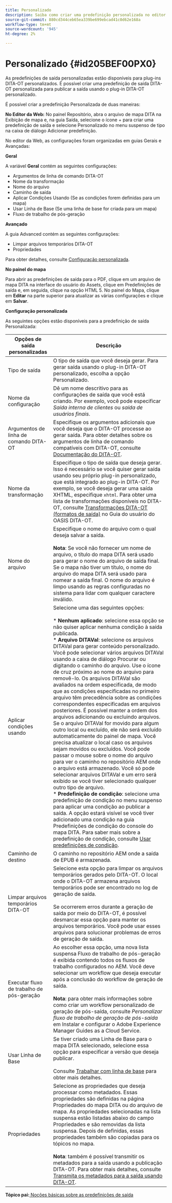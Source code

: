 ```yaml
---
title: Personalizado
description: Saiba como criar uma predefinição personalizada no editor da Web e no painel de mapa. Configure uma predefinição de saída personalizada nos Guias AEM.
source-git-commit: 880cd344ceb65ea339be699ebcad41c0d62e168a
workflow-type: tm+mt
source-wordcount: '945'
ht-degree: 2%

---
```


# Personalizado {#id205BEF00PX0}

As predefinições de saída personalizadas estão disponíveis para plug-ins DITA-OT personalizados. É possível criar uma predefinição de saída DITA-OT personalizada para publicar a saída usando o plug-in DITA-OT personalizado.

É possível criar a predefinição Personalizada de duas maneiras:

**No Editor da Web:** No painel Repositório, abra o arquivo de mapa DITA na Exibição de mapa e, na guia Saída, selecione o ícone + para criar uma predefinição de saída e selecione Personalizado no menu suspenso de tipo na caixa de diálogo Adicionar predefinição.

No editor da Web, as configurações foram organizadas em guias Gerais e Avançadas:

**Geral**

A variável **Geral** contém as seguintes configurações:

- Argumentos de linha de comando DITA-OT
- Nome da transformação
- Nome do arquivo
- Caminho de saída
- Aplicar Condições Usando \(Se as condições forem definidas para um mapa\)
- Usar Linha de Base \(Se uma linha de base for criada para um mapa\)
- Fluxo de trabalho de pós-geração

**Avançado**

A guia Advanced contém as seguintes configurações:

- Limpar arquivos temporários DITA-OT
- Propriedades

Para obter detalhes, consulte [Configuração personalizada](#id231KJA00REJ).

**No painel do mapa**

Para abrir as predefinições de saída para o PDF, clique em um arquivo de mapa DITA na interface do usuário do Assets, clique em Predefinições de saída e, em seguida, clique na opção HTML 5. No painel do Mapa, clique em **Editar** na parte superior para atualizar as várias configurações e clique em **Salvar**.

**Configuração personalizada**

As seguintes opções estão disponíveis para a predefinição de saída Personalizada:

| Opções de saída personalizadas | Descrição |
| --- | --- |
| Tipo de saída | O tipo de saída que você deseja gerar. Para gerar saída usando o plug-in DITA-OT personalizado, escolha a opção Personalizado. |
| Nome da configuração | Dê um nome descritivo para as configurações de saída que você está criando. Por exemplo, você pode especificar _Saída interna de clientes_ ou _saída de usuários finais_. |
| Argumentos de linha de comando DITA-OT | Especifique os argumentos adicionais que você deseja que o DITA-OT processe ao gerar saída. Para obter detalhes sobre os argumentos de linha de comando compatíveis com DITA-OT, consulte [Documentação do DITA-OT](https://www.dita-ot.org/). |
| Nome da transformação | Especifique o tipo de saída que deseja gerar. Isso é necessário se você quiser gerar saída usando seu próprio plug-in personalizado, que está integrado ao plug-in DITA-OT. Por exemplo, se você deseja gerar uma saída XHTML, especifique `xhtml`. Para obter uma lista de transformações disponíveis no DITA-OT, consulte [Transformações DITA-OT (formatos de saída)](http://www.dita-ot.org/2.3/user-guide/AvailableTransforms.html) no Guia do usuário do OASIS DITA-OT. |
| Nome do arquivo | Especifique o nome do arquivo com o qual deseja salvar a saída.<br><br>**Nota**: Se você não fornecer um nome de arquivo, o título do mapa DITA será usado para gerar o nome do arquivo de saída final. Se o mapa não tiver um título, o nome do arquivo do mapa DITA será usado para nomear a saída final. O nome do arquivo é limpo usando as regras configuradas no sistema para lidar com qualquer caractere inválido. |
| Aplicar condições usando | Selecione uma das seguintes opções:<br><br>* **Nenhum aplicado**: selecione essa opção se não quiser aplicar nenhuma condição à saída publicada.<br>* **Arquivo DITAVal**: selecione os arquivos DITAVal para gerar conteúdo personalizado. Você pode selecionar vários arquivos DITAVal usando a caixa de diálogo Procurar ou digitando o caminho do arquivo. Use o ícone de cruz próximo ao nome do arquivo para removê-lo. Os arquivos DITAVal são avaliados na ordem especificada, de modo que as condições especificadas no primeiro arquivo têm precedência sobre as condições correspondentes especificadas em arquivos posteriores. É possível manter a ordem dos arquivos adicionando ou excluindo arquivos. Se o arquivo DITAVal for movido para algum outro local ou excluído, ele não será excluído automaticamente do painel de mapa. Você precisa atualizar o local caso os arquivos sejam movidos ou excluídos. Você pode passar o mouse sobre o nome do arquivo para ver o caminho no repositório AEM onde o arquivo está armazenado. Você só pode selecionar arquivos DITAVal e um erro será exibido se você tiver selecionado qualquer outro tipo de arquivo.<br>* **Predefinição de condição**: selecione uma predefinição de condição no menu suspenso para aplicar uma condição ao publicar a saída. A opção estará visível se você tiver adicionado uma condição na guia Predefinições de condição do console do mapa DITA. Para saber mais sobre a predefinição de condição, consulte [Usar predefinições de condição](generate-output-use-condition-presets.md#id1825FL004PN). |
| Caminho de destino | O caminho no repositório AEM onde a saída de EPUB é armazenada. |
| Limpar arquivos temporários DITA-OT | Selecione esta opção para limpar os arquivos temporários gerados pelo DITA-OT. O local onde o DITA-OT armazena arquivos temporários pode ser encontrado no log de geração de saída.<br><br>Se ocorrerem erros durante a geração de saída por meio do DITA-OT, é possível desmarcar essa opção para manter os arquivos temporários. Você pode usar esses arquivos para solucionar problemas de erros de geração de saída. |
| Executar fluxo de trabalho de pós-geração | Ao escolher essa opção, uma nova lista suspensa Fluxo de trabalho de pós-geração é exibida contendo todos os fluxos de trabalho configurados no AEM. Você deve selecionar um workflow que deseja executar após a conclusão do workflow de geração de saída.<br><br>**Nota**: para obter mais informações sobre como criar um workflow personalizado de geração de pós-saída, consulte _Personalizar fluxo de trabalho de geração de pós-saída_ em Instalar e configurar o Adobe Experience Manager Guides as a Cloud Service. |
| Usar Linha de Base | Se tiver criado uma Linha de Base para o mapa DITA selecionado, selecione essa opção para especificar a versão que deseja publicar.<br><br>Consulte [Trabalhar com linha de base](generate-output-use-baseline-for-publishing.md#id1825FI0J0PF) para obter mais detalhes. |
| Propriedades | Selecione as propriedades que deseja processar como metadados. Essas propriedades são definidas na página Propriedades do mapa DITA ou do arquivo de mapa. As propriedades selecionadas na lista suspensa estão listadas abaixo do campo Propriedades e são removidas da lista suspensa. Depois de definidas, essas propriedades também são copiadas para os tópicos no mapa.<br><br>**Nota**: também é possível transmitir os metadados para a saída usando a publicação DITA-OT. Para obter mais detalhes, consulte [Transmita os metadados para a saída usando DITA-OT](pass-metadata-dita-ot.md#id21BJ00QD0XA). |

**Tópico pai:**[ Noções básicas sobre as predefinições de saída](generate-output-understand-presets.md)

